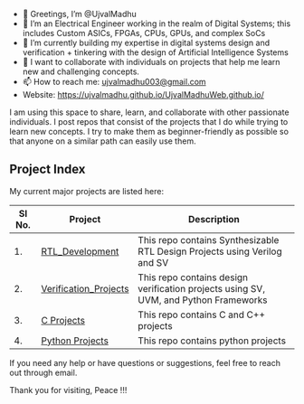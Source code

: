 - 🙏 Greetings, I’m @UjvalMadhu
- 👀 I’m an Electrical Engineer working in the realm of Digital Systems; this includes Custom ASICs, FPGAs, CPUs, GPUs, and complex SoCs
- 🌱 I’m currently building my expertise in digital systems design and verification + tinkering with the design of Artificial Intelligence Systems 
- 💞️ I want to collaborate with individuals on projects that help me learn new and challenging concepts.
- 📫 How to reach me: ujvalmadhu003@gmail.com
- Website: https://ujvalmadhu.github.io/UjvalMadhuWeb.github.io/

I am using this space to share, learn, and collaborate with other passionate individuals. I post repos that consist of the projects that I do while trying to learn new concepts. I try to make them as beginner-friendly as possible so that anyone on a similar path can easily use them.


## Project Index
My current major projects are listed here:

| Sl No. | Project | Description |
|--------|----------|------------|
| 1.    | [RTL_Development](https://github.com/UjvalMadhu/RTL_Development) | This repo contains Synthesizable RTL Design Projects using Verilog and SV |
| 2.    | [Verification_Projects](https://github.com/UjvalMadhu/Verification-Projects) | This repo contains design verification projects using SV, UVM, and Python Frameworks |
| 3.    | [C Projects](https://github.com/UjvalMadhu/C-Projects) | This repo contains C and C++ projects |
| 4.    | [Python Projects](https://github.com/UjvalMadhu/Python-Projects) | This repo contains python projects |



If you need any help or have questions or suggestions, feel free to reach out through email.

Thank you for visiting, Peace !!! 

<!---
UjvalMadhu/UjvalMadhu is a ✨ special ✨ repository because its `README.md` [this file) appears on your GitHub profile.
You can click the Preview link to take a look at your changes.
--->
